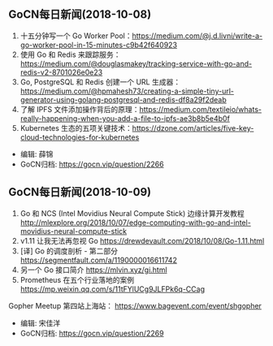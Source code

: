 ## GoCN每日新闻(2018-10-08)

1. 十五分钟写一个 Go Worker Pool：https://medium.com/@j.d.livni/write-a-go-worker-pool-in-15-minutes-c9b42f640923
2. 使用 Go 和 Redis 来跟踪服务：https://medium.com/@douglasmakey/tracking-service-with-go-and-redis-v2-8701026e0e23
3. Go, PostgreSQL 和 Redis 创建一个 URL 生成器： https://medium.com/@hpmahesh73/creating-a-simple-tiny-url-generator-using-golang-postgresql-and-redis-df8a29f2deab
4. 了解 IPFS 文件添加操作背后的原理：https://medium.com/textileio/whats-really-happening-when-you-add-a-file-to-ipfs-ae3b8b5e4b0f
5. Kubernetes 生态的五项关键技术：https://dzone.com/articles/five-key-cloud-technologies-for-kubernetes


- 编辑: 薛锦
- GoCN归档:  https://gocn.vip/question/2266


## GoCN每日新闻(2018-10-09)

1. Go 和 NCS (Intel Movidius Neural Compute Stick) 边缘计算开发教程 http://mlexplore.org/2018/10/07/edge-computing-with-go-and-intel-movidius-neural-compute-stick
2. v1.11 让我无法再忽视 Go  https://drewdevault.com/2018/10/08/Go-1.11.html
3. [译] Go 的调度剖析 - 第二部分 https://segmentfault.com/a/1190000016611742
4. 另一个 Go 接口简介 https://mlvin.xyz/gi.html
5. Prometheus 在五个行业落地的案例 https://mp.weixin.qq.com/s/11tFYlUCg9JLFPk6q-CCag

Gopher Meetup 第四站上海站： https://www.bagevent.com/event/shgopher

- 编辑: 宋佳洋
- GoCN归档: https://gocn.vip/question/2269
